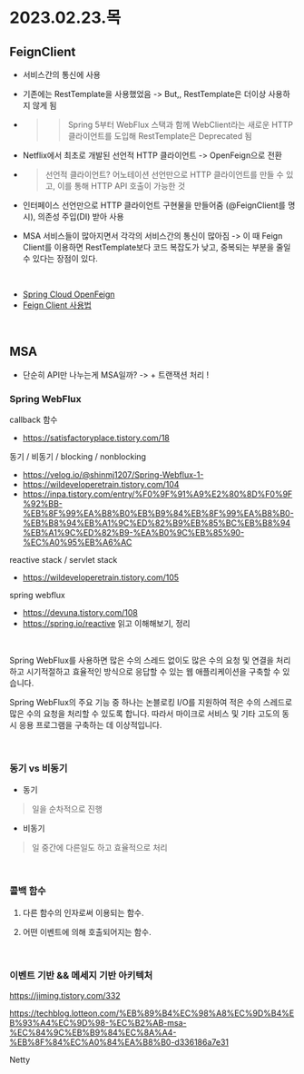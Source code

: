 # 2023.02.23.목

## FeignClient
- 서비스간의 통신에 사용
- 기존에는 RestTemplate을 사용했었음 -> But,, RestTemplate은 더이상 사용하지 않게 됨 
- >> Spring 5부터 WebFlux 스택과 함께 WebClient라는 새로운 HTTP 클라이언트를 도입해 RestTemplate은 Deprecated 됨 

- Netflix에서 최초로 개발된 선언적 HTTP 클라이언트 -> OpenFeign으로 전환
- > 선언적 클라이언트?
어노테이션 선언만으로 HTTP 클라이언트를 만들 수 있고, 이를 통해 HTTP API 호출이 가능한 것
- 인터페이스 선언만으로 HTTP 클라이언트 구현물을 만들어줌 (@FeignClient를 명시), 의존성 주입(DI) 받아 사용 
- MSA 서비스들이 많아지면서 각각의 서비스간의 통신이 많아짐 -> 이 때 Feign Client를 이용하면 RestTemplate보다 코드 복잡도가 낮고, 중복되는 부분을 줄일 수 있다는 장점이 있다. 

<br/>

- [Spring Cloud OpenFeign](https://docs.spring.io/spring-cloud-openfeign/docs/current/reference/html/)
- [Feign Client 사용법](https://techblog.woowahan.com/2630/)

<br/>

## MSA
- 단순히 API만 나누는게 MSA일까? 
-> + 트랜잭션 처리 ! 

### Spring WebFlux 
callback 함수
- https://satisfactoryplace.tistory.com/18

동기 / 비동기 / blocking / nonblocking
- https://velog.io/@shinmj1207/Spring-Webflux-1-
- https://wildeveloperetrain.tistory.com/104
- https://inpa.tistory.com/entry/%F0%9F%91%A9%E2%80%8D%F0%9F%92%BB-%EB%8F%99%EA%B8%B0%EB%B9%84%EB%8F%99%EA%B8%B0-%EB%B8%94%EB%A1%9C%ED%82%B9%EB%85%BC%EB%B8%94%EB%A1%9C%ED%82%B9-%EA%B0%9C%EB%85%90-%EC%A0%95%EB%A6%AC

reactive stack / servlet stack
- https://wildeveloperetrain.tistory.com/105

spring webflux
- https://devuna.tistory.com/108 
- https://spring.io/reactive 읽고 이해해보기, 정리 


<br/>

Spring WebFlux를 사용하면 많은 수의 스레드 없이도 많은 수의 요청 및 연결을 처리하고 시기적절하고 효율적인 방식으로 응답할 수 있는 웹 애플리케이션을 구축할 수 있습니다.

Spring WebFlux의 주요 기능 중 하나는 논블로킹 I/O를 지원하여 적은 수의 스레드로 많은 수의 요청을 처리할 수 있도록 합니다. 따라서 마이크로 서비스 및 기타 고도의 동시 응용 프로그램을 구축하는 데 이상적입니다.

<br/>

### 동기 vs 비동기
- 동기
> 일을 순차적으로 진행
- 비동기
> 일 중간에 다른일도 하고 효율적으로 처리 

<br/>

### 콜백 함수

1. 다른 함수의 인자로써 이용되는 함수.

2. 어떤 이벤트에 의해 호출되어지는 함수.

<br/>

### 이벤트 기반 && 메세지 기반 아키텍처
https://jiming.tistory.com/332

https://techblog.lotteon.com/%EB%89%B4%EC%98%A8%EC%9D%B4%EB%93%A4%EC%9D%98-%EC%B2%AB-msa-%EC%84%9C%EB%B9%84%EC%8A%A4-%EB%8F%84%EC%A0%84%EA%B8%B0-d336186a7e31

Netty 
